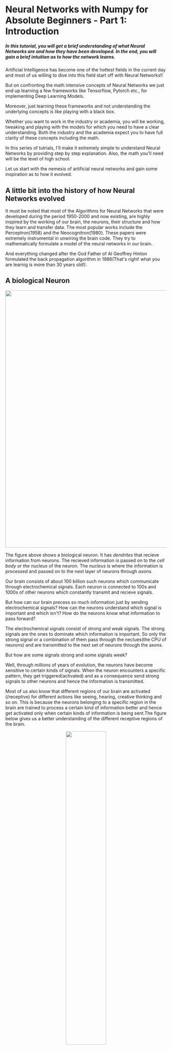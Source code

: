 
# Neural Networks with Numpy for Absolute Beginners - Part 1: Introduction

##### In this tutorial, you will get a brief understanding of what Neural Networks are and how they have been developed. In the end, you will gain a brief intuition as to how the network learns.

Artificial Intelligence has become one of the hottest fields in the current day and most of us willing to dive into this field start off with Neural Networks!! 

But on confronting the math intensive concepts of Neural Networks we just end up learning a few frameworks like Tensorflow, Pytorch etc., for implementing Deep Learning Models. 

Moreover, just learning these frameworks and not understanding the underlying concepts is like playing with a black box. 

Whether you want to work in the industry or academia, you will be working, tweaking and playing with the models for which you need to have a clear understanding. Both the industry and the academia expect you to have full clarity of these concepts including the math.

In this series of tutrials, I'll make it extremely simple to understand Neural Networks by providing step by step explanation. Also, the math you'll need will be the level of high school.

Let us start with the nemesis of artificial neural networks and gain some inspiration as to how it evolved.

## A little bit into the history of how Neural Networks evolved

It must be noted that most of the Algorithms for Neural Networks that were developed during the period 1950-2000 and now existing, are highly inspired by the working of our brain, the neurons, their structure and how they learn and transfer data. The most popular works include the Perceptron(1958) and the Neocognitron(1980). These papers were extremely instrumental in unwiring the brain code. They try to mathematically formulate a model of the neural networks in our brain. 

And everything changed after the God Father of AI Geoffrey Hinton formulated the back propagation algorithm in 1986(That's right! what you are learnig is more than 30 years old!).

## A biological Neuron

<p align="center">
<img src="https://docs.google.com/drawings/d/e/2PACX-1vSivgdRoiDD8I1uBa1pUk9uALPbsE4LyoSVJpJkxLbT3DqTN-UwAcn4La9jmADG2u-8Ul5dZmDpwVtw/pub?w=3842&h=1698" width=800>
</p>

The figure above shows a biological neuron. It has *dendrites* that recieve information from neurons. The recieved information is passed on to the *cell body or the nucleus* of the neuron. The *nucleus* is where the information is processed and passed on to the next layer of neurons through *axons*.

Our brain consists of about 100 billion such neurons which communicate through electrochemical signals. Each neuron is connected to 100s and 1000s of other neurons which constantly transmit and recieve signals. 

But how can our brain precess so much information just by sending electrochemical signals? How can the neurons understand which signal is important and which isn't? How do the neurons know what information to pass forward?

The electrochemical signals consist of strong and weak signals. The strong signals are the ones to dominate which information is important. So only the strong signal or a combination of them pass through the neclues(the CPU of neurons) and are transmitted to the next set of neurons through the axons.

But how are some signals strong and some signals week?

Well, through millions of years of evolution, the neurons have become sensitive to certain kinds of signals. When the neuron encounters a specific pattern, they get triggered(activated) and as a consequence send strong signals to other neurons and hence the information is transmitted.

Most of us also know that different regions of our brain are activated (/receptive) for different actions like seeing, hearing, creative thinking and so on. This is because the neurons belonging to a specific region in the brain are trained to process a certain kind of information better and hence get activated only when certain kinds of information is being sent.The figure below gives us a better understanding of the different receptive regions of the brain.

<p align="center">
<img src="https://upload.wikimedia.org/wikipedia/commons/b/bb/Blausen_0102_Brain_Motor%26Sensory_%28flipped%29.png" width="50%">
</p>

If that is so... can the neurons be made sensitive to a different pattern(i.e., if they have truly become sensitive based on some patterns)?

It has been shown through Neuroplasticity that the different regions of the brain can be rewired to perform totally different tasks. Such as the neurons responsible for touch sensing can be rewired to become sensitive to smell. Check out this great TEDx video below to know more about neuroplasticity.

>>>>>>>>>>[![](https://img.youtube.com/vi/xzbHtIrb14s/0.jpg)](https://www.youtube.com/watch?v=xzbHtIrb14s)

But what is the mechanism by which the neurons become sensitve?

Unfortunately, neuroscientists are still trying to figure that out!!

But fortunately enough, god father Geff has saved the day by inventing back propagation which accomplishes the same task for our Artificial Neurons, ie., sensitizing them to certain patterns.

In the next section, we'll explore the working of a perceptron and also gain a mathematical intuition.

## Perceptron/Artificial Neuron

<p align="center">
<img src="https://docs.google.com/drawings/d/e/2PACX-1vQi5UtWOScAOVixzrE42U59N2o6ruP8_LgHlTF8fSQH4glqZa6AsbkNxmwWAsYKdcjBmUQSyG5zFCod/pub?w=3720&h=2884" alt="Drawing" width="500"/>
</p>

From the figure, you can observe that the perceptron is a reflection of the biological neuron. The inputs combined with the weights(<img src="http://latex.codecogs.com/gif.latex?w_i" title="w_i" />) are analogous to dendrties. These values are summed and passed through an activation function (like the thresholding function as shown in fig.). This is analogous to the nucleus. Finally, the activated value is transmitted to the next neuron/perceptron which is analogous to the axons.

The latent weights(<img src="http://latex.codecogs.com/gif.latex?w_i" title="w_i" />) multiplied with each input(<img src="http://latex.codecogs.com/gif.latex?x_i" title="x_i" />) depicts the significance(strength) of the respective input signal. Hence, larger the value of a weight, more important is the feature.

You can infer from this architecture that the weights are what is learned in a perceptron so as to arrive at the required result. An additional bias(<img src="http://latex.codecogs.com/gif.latex?b" title="b" />, here <img src="http://latex.codecogs.com/gif.latex?w_0" title="w_0" />) is also learned.

Hence, when there are multiple inputs (say <img src="http://latex.codecogs.com/gif.latex?n" title="n" />), the equation can be generalized as follows: 

<p align="center">
<img src="http://latex.codecogs.com/gif.latex?z=w_0&plus;w_1.x_1&plus;w_2.x_2&plus;w_3.x_3&plus;......&plus;w_n.x_n" title="z=w_0+w_1.x_1+w_2.x_2+w_3.x_3+......+w_n.x_n" />
<br>
<img src="http://latex.codecogs.com/gif.latex?\therefore&space;z=\sum_{i=0}^{n}w_i.x_i&space;\qquad&space;\text{where&space;}&space;x_0&space;=&space;1" title="\therefore z=\sum_{i=0}^{n}w_i.x_i \qquad \text{where } x_0 = 1" />
</p>

Finally, the output of summation (assume as <img src="http://latex.codecogs.com/gif.latex?z" title="z" />) is fed to the *thresholding activation function*, where the function outputs <img src="http://latex.codecogs.com/gif.latex?-1&space;\&space;\text{if&space;}&space;z&space;<&space;0&space;\&space;\&&space;\&space;1&space;\&space;\text{if&space;}&space;z&space;\geq&space;0" title="-1 \ \text{if } z < 0 \ \& \ 1 \ \text{if } z \geq 0" />.

### An Example

Let us consider our perceptron to perform as *logic gates* to gain more intuition.

Let's choose an <img src="http://latex.codecogs.com/gif.latex?AND&space;\&space;gate" title="AND \ gate" />. The Truth Table for the <img src="http://latex.codecogs.com/gif.latex?AND&space;\&space;gate" title="AND \ gate" /> is shown below:

<p align="center">
 <img src="https://docs.google.com/drawings/d/e/2PACX-1vTBFWuo0jZqGST_0f-zn_oX9u5zmrFQTXDlAu3SZsiOGycQpshBS1HzyxyNJj5iJ7d3AprYyKzjPfYa/pub?w=1441&h=847" alt="Drawing" width="250"/>
</p>

The perceptron for the <img src="http://latex.codecogs.com/gif.latex?AND&space;\&space;gate" title="AND \ gate" /> can be formed as shown in the figure. It is clear that the perceptron has two inputs (here <img src="http://latex.codecogs.com/gif.latex?x_1=A" title="x_1=A" /> and <img src="http://latex.codecogs.com/gif.latex?x_2=B" title="x_2=B" />)

<p align="center">
 <img src="https://docs.google.com/drawings/d/e/2PACX-1vQW2pQ4tL-XVZ09z_dkHiSmrS9-rkoQe7NZz3JMQ1ybErrA9zpDyWIZZVdKhfYhFmbEk3YpPAlT7hx5/pub?w=2783&h=1836" alt="AND Gate" width="300"/>
</p>
<p align="center">
<img src="http://latex.codecogs.com/gif.latex?\text{Threshold&space;Function,}&space;\qquad&space;y&space;=&space;f(z)&space;=&space;\begin{cases}&space;1,&&space;\text{if&space;}z&space;\geq&space;0.5\\&space;0,&&space;\text{if&space;}&space;z<&space;0.5\\&space;\end{cases}" title="\text{Threshold Function,} \qquad y = f(z) = \begin{cases} 1,& \text{if }z \geq 0.5\\ 0,& \text{if } z< 0.5\\ \end{cases}" />
</p>

We can see that for inputs <img src="http://latex.codecogs.com/gif.latex?x_1,&space;x_2&space;\&space;and&space;\&space;x_0=1," title="x_1, x_2 \ and \ x_0=1," /> setting their weights as 
<p align="center">
<img src="http://latex.codecogs.com/gif.latex?w_0=-0.5," title="w_0=-0.5," />
<br>
<img src="http://latex.codecogs.com/gif.latex?w_1=0.6," title="w_1=0.6," />
<br>
<img src="http://latex.codecogs.com/gif.latex?w_2=0.6" title="w_2=0.6" />
</p>

respectively and keeping the *Threshold function* as the activation function we can arrive at the <img src="http://latex.codecogs.com/gif.latex?AND&space;\&space;Gate" title="AND \ Gate" />.

Now, let's get our hands dirty and codify this and test it out!


```python
def and_perceptron(x1, x2):
    
    w0 = -0.5
    w1 = 0.6
    w2 = 0.6
    
    z = w0 + w1 * x1 + w2 * x2
    
    thresh = lambda x: 1 if x>= 0.5 else 0

    r = thresh(z)
    print(r)
```


```python
>>>and_perceptron(1, 1)
```

    1
    

Similarly for <img src="http://latex.codecogs.com/gif.latex?NOR&space;\&space;Gate" title="NOR \ Gate" /> the Truth Table is,

<p align="center">
<img src="https://docs.google.com/drawings/d/e/2PACX-1vSdobJruUXwaSoQ6y9IscvyZEfBEY7xyE8pGZXtfVF8ADgTUdPuOWEBKKEWhCUJ2MokyJqEM_bkxiz9/pub?w=1438&h=809" alt="Drawing" width="250"/>
</p>

The perceptron for <img src="http://latex.codecogs.com/gif.latex?NOR&space;\&space;Gate" title="NOR \ Gate" /> will be as below:

<p align="center">
<img src="https://docs.google.com/drawings/d/e/2PACX-1vTe0faigDdNNxjlSuc8gBZVY6M5Ew9Mp_F_U_xWVWwsW-KDbJ--8Fq2lUfxT5tYdOukT0Fkv91aXSXh/pub?w=2772&h=1834" alt="NOR Gate" width="300"/>
</p>

You can set the weights as
<p align="center">
<img src="http://latex.codecogs.com/gif.latex?w_0&space;=&space;0.5" title="w_0 = 0.5" />
<br>
<img src="http://latex.codecogs.com/gif.latex?w_1&space;=&space;-0.6" title="w_1 = -0.6" />
<br>
<img src="http://latex.codecogs.com/gif.latex?w_2&space;=&space;-0.6" title="w_2 = -0.6" />
</p>

so that you obtain a <img src="http://latex.codecogs.com/gif.latex?NOR&space;\&space;Gate" title="NOR \ Gate" />.

You can go ahead and implement this in code.


```python
def nor_perceptron(x1, x2):
    
    w0 = 0.5
    w1 = -0.6
    w2 = -0.6
    
    z = w0 + w1 * x1 + w2 * x2
    
    thresh = lambda x: 1 if x>= 0.5 else 0

    r = thresh(z)
    print(r)
```


```python
>>>nor_perceptron(1, 1)
```

    0
    

Here, is the Truth Table for <img src="http://latex.codecogs.com/gif.latex?NAND&space;\&space;Gate" title="NAND \ Gate" />. Go ahead and guess the weights that fits the function and also implement in code.

<p align="center">
<img src="https://docs.google.com/drawings/d/e/2PACX-1vTZtYQeTz7QELabtZ7-zzrGlXi-p-L6dwF9FZl4x9So6hfxCxdNC4ANhCELmnVDix-38PlIOlPLqhul/pub?w=1440&h=915" alt="Drawing" width="250"/>
</p>

## What you are actually calculating...

If you analyse what you were trying to do in the above examples, you will realize that you were actually trying to adjust the values of the weights to obtain the required output.

Lets consider the <img src="http://latex.codecogs.com/gif.latex?NOR&space;\&space;Gate" title="NOR \ Gate" /> example and break it down to very miniscule steps to gain more understanding. 

What you would usually do first is to simply set some values to the weights and observe the result, say

<p align="center">
<img src="http://latex.codecogs.com/gif.latex?w_0&space;=&space;0.4" title="w_0 = 0.4" />
<br>
<img src="http://latex.codecogs.com/gif.latex?w_1&space;=&space;0.7" title="w_1 = 0.7" />
<br>
<img src="http://latex.codecogs.com/gif.latex?w_2&space;=&space;-0.2" title="w_2 = -0.2" />
</p>

Then the output will be as shown in below table:
<p align="center">
<img src="https://docs.google.com/drawings/d/e/2PACX-1vRa_92metML3nIWcHhCTB7AYVoAbvIq3-1Phyixx_l05GJ0IOZ86MoUnIrwhqpxMZRQ2N97FVPIJsY-/pub?w=3288&h=1082" alt="AND Gate" width="700"/>
</p>

So how can you fix the values of weights so that you get the right output?

By intuition, you can easily observe that <img src="http://latex.codecogs.com/gif.latex?w_0" title="w_0" /> must be increased and <img src="http://latex.codecogs.com/gif.latex?w_1" title="w_1" /> and <img src="http://latex.codecogs.com/gif.latex?w_0" title="w_0" /> must be reduced or rather made negative so that you obtain the actual output. But if you breakdown this intuition, you will observe that you are actually finding the difference between the actual output and the predicted output and finally reflecting that on the weights...

This is a very important concept that you will be digging deeper and will  be the core to formulate the ideas behind *gradient descent* and also *backward propagation*.

## What did we learn?

- Neurons must be made sensitive to a pattern in order to recognize it.
- So similarly, in our perceptron/artificial neuron, <b>the weights are what is to be learnt</b>.

In the later articles you'll fully understand how the weights are trained to recognize patterns and also the different techniques that exist.

As you'll see later, the neural networks are very similar to the structure of biological neural networks.

While it is true that we learnt only a few small concepts (although very crucial) in this first part of the article,  they will serve as the strong foundation for implementing Neural Networks. Moreover, I'm keeping this article short and sweet so that too much is information is not dumped at once and will help absorb more!

In the next tutorial, you will learn about <b>Linear Regression</b> (which can otherwise be called a perceptron with linear activation function) in detail and also implement them. The <b>Gradient Descent algorithm which helps learn the weights</b> are described and implemented in detail. Lastly, you'll be able to <b>predict the outcome of an event</b> with the help of Linear Regression. So head on to the next article to implement it!

You can checkout the next part of the article here: 
